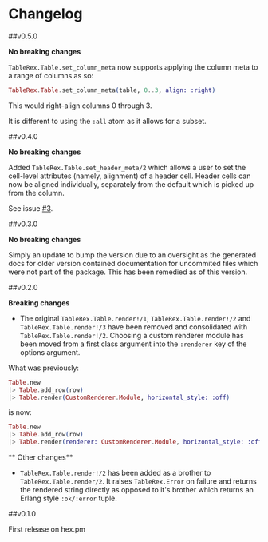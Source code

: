 # Changelog

##v0.5.0

**No breaking changes**

`TableRex.Table.set_column_meta` now supports applying the column
meta to a range of columns as so:

```elixir
TableRex.Table.set_column_meta(table, 0..3, align: :right)
```

This would right-align columns 0 through 3.

It is different to using the `:all` atom as it allows for a subset.

##v0.4.0

**No breaking changes**

Added `TableRex.Table.set_header_meta/2` which allows a user
to set the cell-level attributes (namely, alignment) of a
header cell. Header cells can now be aligned individually,
separately from the default which is picked up from the column.

See issue [#3](https://github.com/djm/table_rex/issues/3).

##v0.3.0

**No breaking changes**

Simply an update to bump the version due to an oversight as the generated
docs for older version contained documentation for uncommited files which
were not part of the package. This has been remedied as of this version.

##v0.2.0

**Breaking changes**

* The original `TableRex.Table.render!/1`, `TableRex.Table.render!/2` and `TableRex.Table.render!/3` have been removed and consolidated with `TableRex.Table.render!/2`. Choosing a custom renderer module has been moved from a first class argument into the `:renderer` key of the options argument.

What was previously:
```elixir
Table.new
|> Table.add_row(row)
|> Table.render(CustomRenderer.Module, horizontal_style: :off)
```

is now:

```elixir
Table.new
|> Table.add_row(row)
|> Table.render(renderer: CustomRenderer.Module, horizontal_style: :off)
```

** Other changes**

* `TableRex.Table.render!/2` has been added as a brother to `TableRex.Table.render/2`. It raises `TableRex.Error` on failure and returns the rendered string directly as opposed to it's brother which returns an Erlang style `:ok/:error` tuple.


##v0.1.0

First release on hex.pm
